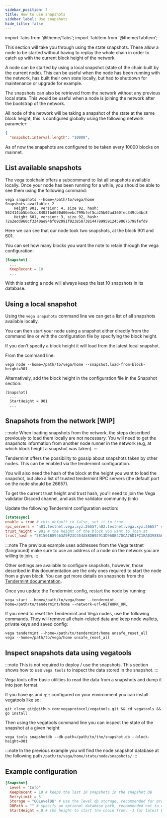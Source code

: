 ```yaml
---
sidebar_position: 7
title: How to use snapshots
sidebar_label: Use snapshots
hide_title: false
---
```


import Tabs from '@theme/Tabs';
import TabItem from '@theme/TabItem';

This section will take you through using the state snapshots. These allow a node to be started without having to replay the whole chain in order to catch up with the current block height of the network.

A node can be started by using a local snapshot (state of the chain built by the current node). This can be useful when the node has been running with the network, has built their own state locally, but had to shutdown for maintenance or upgrade for example.

The snapshots can also be retrieved from the network without any previous local state. This would be useful when a node is joining the network after the bootstrap of the network.

All node of the network will be taking a snapshot of the state at the same block height, this is configured globally using the following network parameter:
```Json
{
  "snapshot.interval.length": "10000",

```
As of now the snapshots are configured to be taken every 10000 blocks on mainnet.

## List available snapshots
The vega toolchain offers a subcommand to list all snapshots available locally. Once your node has been running for a while, you should be able to see them using the following command:
```
vega snapshots --home=/path/to/vega/home
Snapshots available: 2
	Height 901, version: 4, size 92, hash: 562414bb5be3ccc8403fbd030d06eebc799bfef5ca25b02ad360fec349cb4bc8
	Height 601, version: 3, size 92, hash: 72a2edd960cf3340ae94bf092991f923850738144789959124590675798fefd9
```
Here we can see that our node took two snapshots, at the block 901 and 601.

You can set how many blocks you want the note to retain through the vega configuration:
```Toml
[Snapshot]
  ...
  KeepRecent = 10
  ...
```
With this setting a node will always keep the last 10 snapshots in its database.

## Using a local snapshot
Using the `vega snapshots` command line we can get a list of all snapshots available locally.

You can then start your node using a snapshot either directly from the command line or with the configuration file by specifying the block height.

If you don't specify a block height it will load from the latest local snapshot.

From the command line:
```
vega node --home=/path/to/vega/home --snapshot.load-from-block-height=901
```

Alternatively, add the block height in the configuration file in the Snapshot section:
```
[Snapshot]
  ...
  StartHeight = 901
  ...
```

## Snapshots from the network [WIP]

:::note
When loading snapshots from the network, the steps described previously to load them locally are not necessary. You will need to get the snapshots information from another node runner in the network (e.g, at which block height a snapshot was taken).
:::

Tendermint offers the possibility to gossip about snapshots taken by other nodes. This can be enabled via the tendermint configuration. 

You will also need the hash of the block at the height you want to load the snapshot, but also a list of trusted tendermint RPC servers (the default port on the node should be 26657).

To get the current trust height and trust hash, you'll need to join the Vega validator Discord channel, and ask the validator community.(link)

Update the following Tendermint configuration section:
```Toml
[statesync]
enable = true # this default to false, set it to true
rpc_servers = "n01.testnet.vega.xyz:26657,n02.testnet.vega.xyz:26657" # a comma separated list of tendermint rpc
trust_height = 901 # the height of the block you want to join at
trust_hash = "5E1501B89463A9F23C454A58DB92913D960E47DCA76D1FC1EA03988A6C6D0C30" # the hash of the block
```

:::note
The previous example uses addresses from the Vega testnet (fairground) make sure to use an address of a node on the network you are willing to join.
:::

Other settings are available to configure snapshots, however, those described in this documentation are the only ones required to start the node from a given block. You can get more details on snapshots from the [Tendermint documentation](https://docs.tendermint.com/master/spec/abci/apps.html#state-sync).

Once you update the Tendermint config, restart the node by running:

```
vega start --home=/path/to/vega/home --tendermint-home=/path/to/tendermint/home --network-url=NETWORK_URL
```
If you need to reset the Tendermint and Vega nodes, use the following commands. They will remove all chain-related data and keep node wallets, private keys and saved config:

```
vega tendermint --home=/path/to/tendermint/home unsafe_reset_all
vega --home=/path/to/vega/home unsafe_reset_all

```

## Inspect snapshots data using vegatools
 
:::note
This is not required to deploy / use the snapshots. This section shows how to use `vega tools` to inspect the data stored in the snapshot.
:::

Vega tools offer basic utilities to read the data from a snapshots and dump it into json format.

If you have `go` and `git` configured on your environment you can install vegatools like so:
```
git clone git@github.com:vegaprotocol/vegatools.git && cd vegatools && go install
```

Then using the vegatools command line you can inspect the state of the snapshot at a given height:
```
vega tools snapshotdb --db-path=/path/to/the/snapshot.db --block-height=901
```

:::note
In the previous example you will find the node snapshot database at the following path `/path/to/vega/home/state/node/snapshots/`
:::

## Example configuration

```Toml
[Snapshot]
  Level = "Info"
  KeepRecent = 10 # keeps the last 10 snapshots in the snapshot DB
  RetryLimit = 5
  Storage = "GOLevelDB" # Use the level db storage, recommended for production
  DBPath = "" # specify an optional database path, recommended not to change this for production and keep the default
  StartHeight = 0 # the height to start the chain from, -1 for latest block, 0 to start from genesis, or a block height from a recent snapshot
```
